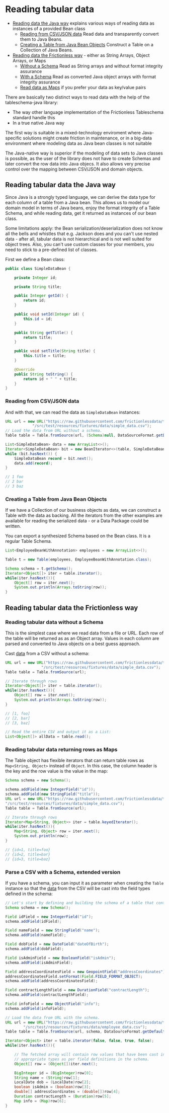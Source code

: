 # Reading tabular data

- [Reading data the Java way](#reading-tabular-data-the-java-way) explains various ways of reading data
       as instances of a provided Bean class
  - [Reading from CSV/JSON data](#reading-from-CSV/JSON-data) Read data and transparently convert them
       to Java Beans.
  - [Creating a Table from Java Bean Objects](#creating-a-table-from-java-bean-objects) Construct a Table
       on a Collection of Java Beans.
- [Reading data the Frictionless way](#reading-tabular-data-the-frictionless-way) - either as String Arrays, 
       Object Arrays, or Maps
  - [Without a Schema](#reading-tabular-data-without-a-schema) Read as String arrays and without
        format integrity assurance
  - [With a Schema](#reading-tabular-data-using-a-schema) Read as converted Java object arrays with
        format integrity assurance
  - [Read data as Maps](#reading-tabular-data-returning-rows-as-maps) if you prefer your data as
        key/value pairs

There are basically two distinct ways to read data with the help of the tableschema-java library:
- The way other language implementation of the Frictionless Tableschema standard handle this
- In a true native Java way

The first way is suitable in a mixed-technology enviroment where Java-specific solutions might create 
friction in maintenance, or in a big-data environment where modeling data as Java bean classes is 
not suitable

The Java-native way is superior if the modeling of data sets to Java classes is possible, as the user
of the library does not have to create Schemas and later convert the row data into Java objecs. It also 
allows very precise control over the mapping between CSV/JSON and domain objects.

## Reading tabular data the Java way
Since Java is a strongly typed language, we can derive the data type for each column of a table from a
Java bean. This allows us to model our domain model in terms of Java beans, enjoy the format integrity
of a Table Schema, and while reading data, get it returned as instances of our bean class.

Some limitations apply: the Bean serialization/deserialization does not know all the bells and whistles
that e.g. Jackson does and you can't use nested data - after all, tabular data is not hierarchical and
is not well suited for object trees. Also, you can't use custom classes for your members, you need 
to stick to a pre-defined list of classes.

First we define a Bean class:
```java
public class SimpleDataBean {

    private Integer id;

    private String title;

    public Integer getId() {
        return id;
    }

    public void setId(Integer id) {
        this.id = id;
    }

    public String getTitle() {
        return title;
    }

    public void setTitle(String title) {
        this.title = title;
    }

    @Override
    public String toString() {
        return id + " " + title;
    }
}
```
### Reading from CSV/JSON data
And with that, we can read the data as `SimpleDataBean` instances:
```java
URL url = new URL("https://raw.githubusercontent.com/frictionlessdata/tableschema-java/master" +
            "/src/test/resources/fixtures/data/simple_data.csv");
// Load the data from URL without a schema.
Table table = Table.fromSource(url, (Schema)null, DataSourceFormat.getDefaultCsvFormat(), StandardCharsets.UTF_8);

List<SimpleDataBean> data = new ArrayList<>();
Iterator<SimpleDataBean> bit = new BeanIterator<>(table, SimpleDataBean.class, false);
while (bit.hasNext()) {
    SimpleDataBean record = bit.next();
    data.add(record);
}

// 1 foo
// 2 bar
// 3 baz
```

### Creating a Table from Java Bean Objects

If we have a Collection of our business objects as data, we can construct a Table with the data as backing. 
All the iterators from the other examples are available for reading the serialized data - or a Data Package
could be written.

You can export a synthesized Schema based on the Bean class. It is a regular Table Schema.

```java
List<EmployeeBeanWithAnnotation> employees = new ArrayList<>();

Table t = new Table(employees, EmployeeBeanWithAnnotation.class);

Schema schema = t.getSchema();
Iterator<Object[]> iter = table.iterator();
while(iter.hasNext()){
    Object[] row = iter.next();
    System.out.println(Arrays.toString(row));
}
```


## Reading tabular data the Frictionless way

### Reading tabular data without a Schema

This is the simplest case where we read data from a file or URL. Each row of the table will be returned as
as an Object array. Values in each column are parsed and converted to Java objects on a best guess approach.

Cast [data](https://raw.githubusercontent.com/frictionlessdata/tableschema-java/master/src/test/resources/fixtures/simple_data.csv) from a CSV without a schema:

```java
URL url = new URL("https://raw.githubusercontent.com/frictionlessdata/tableschema-java/master" +
                "/src/test/resources/fixtures/data/simple_data.csv");
Table table = Table.fromSource(url);

// Iterate through rows
Iterator<Object[]> iter = table.iterator();
while(iter.hasNext()){
    Object[] row = iter.next();
    System.out.println(Arrays.toString(row));
}

// [1, foo]
// [2, bar]
// [3, baz]

// Read the entire CSV and output it as a List:
List<Object[]> allData = table.read();
```


### Reading tabular data returning rows as Maps

The Table object has flexible iterators that can return table rows as `Map<String, Object>` instead
of `Object`. In this case, the column header is the key and the row value is the value in the map:

```java
Schema schema = new Schema();

schema.addField(new IntegerField("id"));
schema.addField(new StringField("title"));
URL url = new URL("https://raw.githubusercontent.com/frictionlessdata/tableschema-java/master" +
"/src/test/resources/fixtures/data/simple_data.csv");
Table table = Table.fromSource(url);

// Iterate through rows
Iterator<Map<String, Object>> iter = table.keyedIterator();
while(iter.hasNext()){
    Map<String, Object> row = iter.next();
    System.out.println(row);
}

// {id=1, title=foo}
// {id=2, title=bar}
// {id=3, title=baz}
```


### Parse a CSV with a Schema, extended version

If you have a schema, you can input it as parameter when creating the `Table` instance so that the [data](https://raw.githubusercontent.com/frictionlessdata/tableschema-java/master/src/test/resources/fixtures/employee_data.csv) from the CSV will be cast into the field types defined in the schema:

```java
// Let's start by defining and building the schema of a table that contains data on employees:
Schema schema = new Schema();

Field idField = new IntegerField("id");
schema.addField(idField);

Field nameField = new StringField("name");
schema.addField(nameField);

Field dobField = new DateField("dateOfBirth");
schema.addField(dobField);

Field isAdminField = new BooleanField("isAdmin");
schema.addField(isAdminField);

Field addressCoordinatesField = new GeopointField("addressCoordinates");
addressCoordinatesField.setFormat(Field.FIELD_FORMAT_OBJECT);
schema.addField(addressCoordinatesField);

Field contractLengthField = new DurationField("contractLength");
schema.addField(contractLengthField);

Field infoField = new ObjectField("info");
schema.addField(infoField);

// Load the data from URL with the schema.
URL url = new URL("https://raw.githubusercontent.com/frictionlessdata/tableschema-java/master" +
        "/src/test/resources/fixtures/data/employee_data.csv");
Table table = Table.fromSource(url, schema, DataSourceFormat.getDefaultCsvFormat(), , StandardCharsets.UTF_8);

Iterator<Object> iter = table.iterator(false, false, true, false);
while(iter.hasNext()){

    // The fetched array will contain row values that have been cast into their
    // appropriate types as per field definitions in the schema.
    Object[] row = (Object[])iter.next();

    BigInteger id = (BigInteger)row[0];
    String name = (String)row[1];
    LocalDate dob = (LocalDate)row[2];
    boolean isAdmin = (boolean)row[3];
    double[] addressCoordinates = (double[])row[4];
    Duration contractLength = (Duration)row[5];
    Map info = (Map)row[6];
}
```
